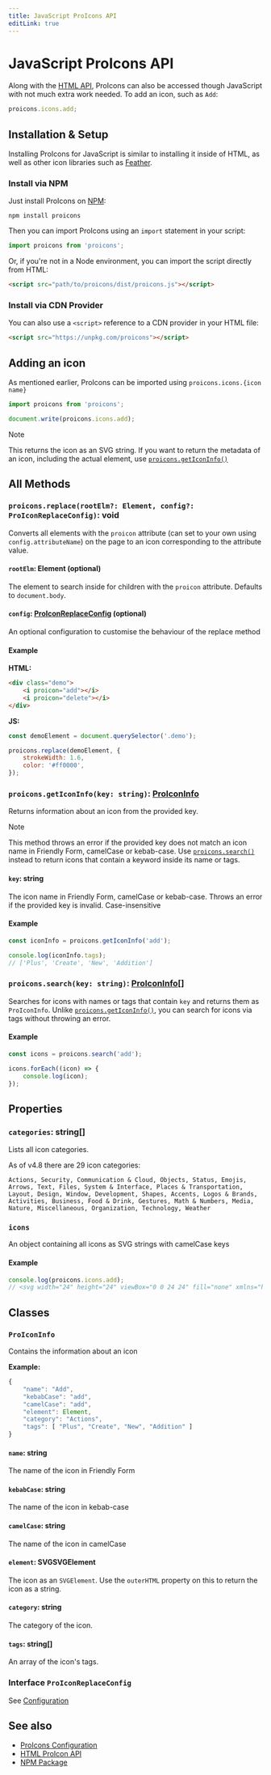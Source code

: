 ```yaml
---
title: JavaScript ProIcons API
editLink: true
---
```

# JavaScript ProIcons API
Along with the [HTML API](./javascript-api), ProIcons can also be accessed though JavaScript with not much extra work needed. To add an icon, such as `Add`:

```javascript
proicons.icons.add;
```

## Installation & Setup

Installing ProIcons for JavaScript is similar to installing it inside of HTML, as well as other icon libraries such as [Feather](https://github.com/feathericons/feather).

### Install via NPM

Just install ProIcons on [NPM](https://npmjs.com/package/proicons):

```
npm install proicons
```

Then you can import ProIcons using an `import` statement in your script:

```javascript
import proicons from 'proicons';
```

Or, if you're not in a Node environment, you can import the script directly from HTML:

```html
<script src="path/to/proicons/dist/proicons.js"></script>
```

### Install via CDN Provider

You can also use a `<script>` reference to a CDN provider in your HTML file:

```html
<script src="https://unpkg.com/proicons"></script>
```

## Adding an icon

As mentioned earlier, ProIcons can be imported using `proicons.icons.{icon name}`

```javascript
import proicons from 'proicons';

document.write(proicons.icons.add);
```

> [!NOTE]
> This returns the icon as an SVG string. If you want to return the metadata of an icon, including the actual element, use [`proicons.getIconInfo()`]()

## All Methods

### `proicons.replace(rootElm?: Element, config?: ProIconReplaceConfig)`: void

Converts all elements with the `proicon` attribute (can set to your own using `config.attributeName`) on the page to an icon corresponding to the attribute value.

#### `rootElm`: Element (optional)

The element to search inside for children with the `proicon` attribute. Defaults to `document.body`.

#### `config`: [ProIconReplaceConfig](./configuration) (optional)

An optional configuration to customise the behaviour of the replace method

#### Example

**HTML:**

```html
<div class="demo">
    <i proicon="add"></i>
    <i proicon="delete"></i>
</div>
```

**JS:**

```javascript
const demoElement = document.querySelector('.demo');

proicons.replace(demoElement, {
    strokeWidth: 1.6,
    color: '#ff0000',
});
```

### `proicons.getIconInfo(key: string)`: [ProIconInfo](#proiconinfo)

Returns information about an icon from the provided key.

> [!NOTE]
> This method throws an error if the provided key does not match an icon name in Friendly Form, camelCase or kebab-case. Use [`proicons.search()`](#proiconssearchkey-string-proiconinfo) instead to return icons that contain a keyword inside its name or tags.

#### `key`: string

The icon name in Friendly Form, camelCase or kebab-case. Throws an error if the provided key is invalid. Case-insensitive

#### Example

```javascript
const iconInfo = proicons.getIconInfo('add');

console.log(iconInfo.tags);
// ['Plus', 'Create', 'New', 'Addition']
```

### `proicons.search(key: string)`: [ProIconInfo](#proiconinfo)[]

Searches for icons with names or tags that contain `key` and returns them as `ProIconInfo`. Unlike [`proicons.getIconInfo()`](#proiconsgeticoninfokey-string-proiconinfo), you can search for icons via tags without throwing an error.

#### Example

```javascript
const icons = proicons.search('add');

icons.forEach((icon) => {
    console.log(icon);
});
```

## Properties

### `categories`: string[]

Lists all icon categories.

As of v4.8 there are 29 icon categories:

```
Actions, Security, Communication & Cloud, Objects, Status, Emojis, Arrows, Text, Files, System & Interface, Places & Transportation, Layout, Design, Window, Development, Shapes, Accents, Logos & Brands, Activities, Business, Food & Drink, Gestures, Math & Numbers, Media, Nature, Miscellaneous, Organization, Technology, Weather
```

### `icons`

An object containing all icons as SVG strings with camelCase keys

#### Example

```javascript
console.log(proicons.icons.add);
// <svg width="24" height="24" viewBox="0 0 24 24" fill="none" xmlns="http://www.w3.org/2000/svg"><path d="M4 12H12M12 12L20 12M12 12V4M12 12L12 20" stroke="currentColor" stroke-width="1.5" stroke-linecap="round" stroke-linejoin="round"/></svg>
```

## Classes

### `ProIconInfo`

Contains the information about an icon

**Example:**

```javascript
{
    "name": "Add",
    "kebabCase": "add",
    "camelCase": "add",
    "element": Element,
    "category": "Actions",
    "tags": [ "Plus", "Create", "New", "Addition" ]
}
```

#### `name`: string

The name of the icon in Friendly Form

#### `kebabCase`: string

The name of the icon in kebab-case

#### `camelCase`: string

The name of the icon in camelCase

#### `element`: SVGSVGElement

The icon as an `SVGElement`. Use the `outerHTML` property on this to return the icon as a string.

#### `category`: string

The category of the icon.

#### `tags`: string[]

An array of the icon's tags.

### Interface `ProIconReplaceConfig`

See [Configuration](./configuration)

## See also

-   [ProIcons Configuration](./configuration)
-   [HTML ProIcon API](./javascript-api)
-   [NPM Package](https://npmjs.com/package/proicons)
